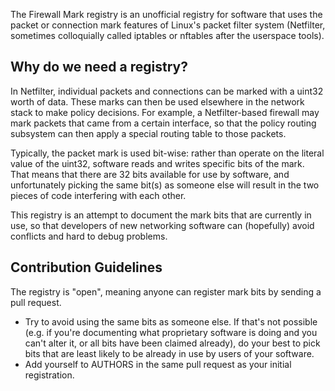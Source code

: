 The Firewall Mark registry is an unofficial registry for software that
uses the packet or connection mark features of Linux's packet filter
system (Netfilter, sometimes colloquially called iptables or nftables
after the userspace tools).

## Why do we need a registry?

In Netfilter, individual packets and connections can be marked with a
uint32 worth of data. These marks can then be used elsewhere in the
network stack to make policy decisions. For example, a Netfilter-based
firewall may mark packets that came from a certain interface, so that
the policy routing subsystem can then apply a special routing table to
those packets.

Typically, the packet mark is used bit-wise: rather than operate on
the literal value of the uint32, software reads and writes specific
bits of the mark. That means that there are 32 bits available for use
by software, and unfortunately picking the same bit(s) as someone else
will result in the two pieces of code interfering with each other.

This registry is an attempt to document the mark bits that are
currently in use, so that developers of new networking software can
(hopefully) avoid conflicts and hard to debug problems.

## Contribution Guidelines

The registry is "open", meaning anyone can register mark bits by
sending a pull request.

- Try to avoid using the same bits as someone else. If that's not
  possible (e.g. if you're documenting what proprietary software is
  doing and you can't alter it, or all bits have been claimed
  already), do your best to pick bits that are least likely to be
  already in use by users of your software.
- Add yourself to AUTHORS in the same pull request as your initial
  registration.
